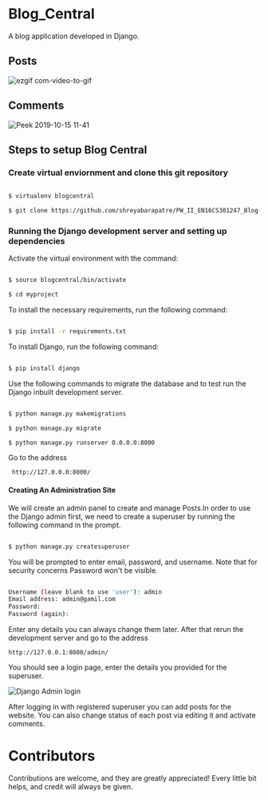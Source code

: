 # Blog_Central

A blog application developed in Django.

## Posts
![ezgif com-video-to-gif](https://user-images.githubusercontent.com/38559396/55287491-12c4de80-53c7-11e9-8c6a-3f02b79ba9ca.gif)


## Comments
![Peek 2019-10-15 11-41](https://user-images.githubusercontent.com/38559396/66840502-c9fcfd80-ef85-11e9-827c-51fa4064a231.gif)

## Steps to setup Blog Central

### Create virtual enviornment and clone this git repository

```sh

$ virtualenv blogcentral

$ git clone https://github.com/shreyabarapatre/PW_II_EN16CS301247_Blog-Central.git

```


### Running the Django development server and setting up dependencies

Activate the virtual environment with the command:

```sh

$ source blogcentral/bin/activate

$ cd myproject

```

To install the necessary requirements, run the following command:

```sh

$ pip install -r requirements.txt

```

To install Django, run the following command:

```sh

$ pip install django

```

Use the following commands to migrate the database and to test run the Django inbuilt development server.

```sh

$ python manage.py makemigrations

$ python manage.py migrate

$ python manage.py runserver 0.0.0.0:8000

```

Go to the address 

``` http://127.0.0.0:8000/```

#### Creating An Administration Site
We will create an admin panel to create and manage Posts.In order to use the Django admin first, we need to create a superuser by running the following command in the prompt.

```sh

$ python manage.py createsuperuser

```

You will be prompted to enter email, password, and username. Note that for security concerns Password won't be visible.

```sh

Username (leave blank to use 'user'): admin
Email address: admin@gamil.com
Password:
Password (again):

```
Enter any details you can always change them later. After that rerun the development server and go to the address 

```http://127.0.0.1:8000/admin/```


You should see a login page, enter the details you provided for the superuser.

![Django Admin login](https://tutorial.djangogirls.org/en/django_admin/images/login_page2.png)

After logging in with registered superuser you can add posts for the website. You can also change status of each post via editing it and activate comments.




# Contributors
Contributions are welcome, and they are greatly appreciated! Every little bit helps, and credit will always be given.



